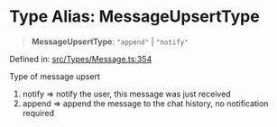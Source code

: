 # Type Alias: MessageUpsertType

> **MessageUpsertType**: `"append"` \| `"notify"`

Defined in: [src/Types/Message.ts:354](https://github.com/Fokusdotid/bail/blob/82f46c566476ac566bfd781dede14412fcdfb787/src/Types/Message.ts#L354)

Type of message upsert
1. notify => notify the user, this message was just received
2. append => append the message to the chat history, no notification required
